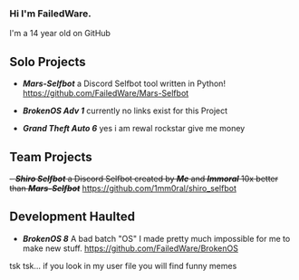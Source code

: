 ### Hi I'm FailedWare.
I'm a 14 year old on GitHub

## Solo Projects
- ***Mars-Selfbot*** a Discord Selfbot tool written in Python!
https://github.com/FailedWare/Mars-Selfbot

- ***BrokenOS Adv 1***
currently no links exist for this Project

- ***Grand Theft Auto 6***
yes i am rewal rockstar give me money

## Team Projects
~~- ***Shiro Selfbot*** a Discord Selfbot created by ***Me*** and ***Immoral*** 10x better than ***Mars-Selfbot***~~
https://github.com/1mm0ral/shiro_selfbot

## Development Haulted
- ***BrokenOS 8*** A bad batch "OS" I made pretty much impossible for me to make new stuff.
https://github.com/FailedWare/BrokenOS


tsk tsk... if you look in my user file you will find funny memes
